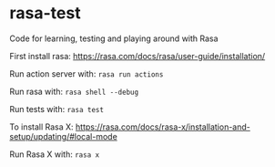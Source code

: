 # rasa-test
Code for learning, testing and playing around with Rasa


First install rasa: https://rasa.com/docs/rasa/user-guide/installation/

Run action server with:
`rasa run actions`

Run rasa with:
`rasa shell --debug`

Run tests with:
`rasa test`


To install Rasa X: https://rasa.com/docs/rasa-x/installation-and-setup/updating/#local-mode

Run Rasa X with:
`rasa x`
